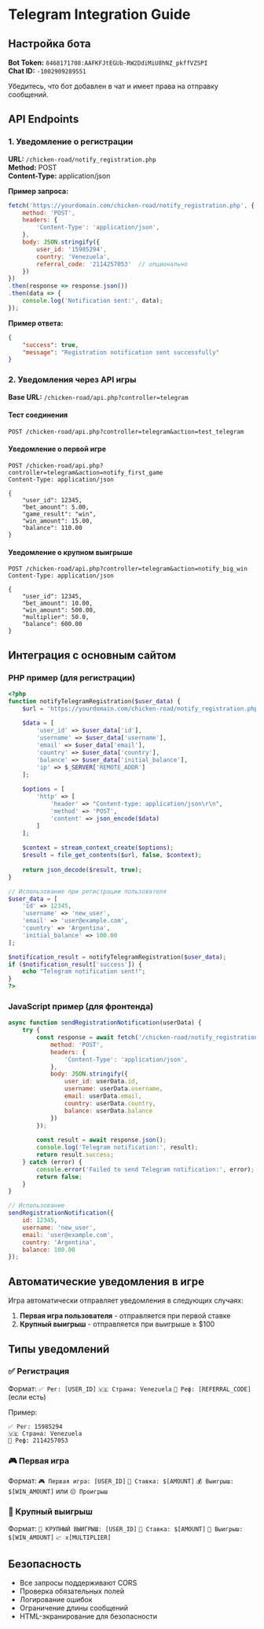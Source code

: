 # Telegram Integration Guide

## Настройка бота

**Bot Token:** `8468171708:AAFKFJtEGUb-RW2DdiMiU8hNZ_pkffVZSPI`  
**Chat ID:** `-1002909289551`

Убедитесь, что бот добавлен в чат и имеет права на отправку сообщений.

## API Endpoints

### 1. Уведомление о регистрации

**URL:** `/chicken-road/notify_registration.php`  
**Method:** POST  
**Content-Type:** application/json

**Пример запроса:**
```javascript
fetch('https://yourdomain.com/chicken-road/notify_registration.php', {
    method: 'POST',
    headers: {
        'Content-Type': 'application/json',
    },
    body: JSON.stringify({
        user_id: '15985294',
        country: 'Venezuela',
        referral_code: '2114257053'  // опционально
    })
})
.then(response => response.json())
.then(data => {
    console.log('Notification sent:', data);
});
```

**Пример ответа:**
```json
{
    "success": true,
    "message": "Registration notification sent successfully"
}
```

### 2. Уведомления через API игры

**Base URL:** `/chicken-road/api.php?controller=telegram`

#### Тест соединения
```
POST /chicken-road/api.php?controller=telegram&action=test_telegram
```

#### Уведомление о первой игре
```
POST /chicken-road/api.php?controller=telegram&action=notify_first_game
Content-Type: application/json

{
    "user_id": 12345,
    "bet_amount": 5.00,
    "game_result": "win",
    "win_amount": 15.00,
    "balance": 110.00
}
```

#### Уведомление о крупном выигрыше
```
POST /chicken-road/api.php?controller=telegram&action=notify_big_win
Content-Type: application/json

{
    "user_id": 12345,
    "bet_amount": 10.00,
    "win_amount": 500.00,
    "multiplier": 50.0,
    "balance": 600.00
}
```

## Интеграция с основным сайтом

### PHP пример (для регистрации)

```php
<?php
function notifyTelegramRegistration($user_data) {
    $url = 'https://yourdomain.com/chicken-road/notify_registration.php';
    
    $data = [
        'user_id' => $user_data['id'],
        'username' => $user_data['username'],
        'email' => $user_data['email'],
        'country' => $user_data['country'],
        'balance' => $user_data['initial_balance'],
        'ip' => $_SERVER['REMOTE_ADDR']
    ];
    
    $options = [
        'http' => [
            'header' => "Content-type: application/json\r\n",
            'method' => 'POST',
            'content' => json_encode($data)
        ]
    ];
    
    $context = stream_context_create($options);
    $result = file_get_contents($url, false, $context);
    
    return json_decode($result, true);
}

// Использование при регистрации пользователя
$user_data = [
    'id' => 12345,
    'username' => 'new_user',
    'email' => 'user@example.com',
    'country' => 'Argentina',
    'initial_balance' => 100.00
];

$notification_result = notifyTelegramRegistration($user_data);
if ($notification_result['success']) {
    echo "Telegram notification sent!";
}
?>
```

### JavaScript пример (для фронтенда)

```javascript
async function sendRegistrationNotification(userData) {
    try {
        const response = await fetch('/chicken-road/notify_registration.php', {
            method: 'POST',
            headers: {
                'Content-Type': 'application/json',
            },
            body: JSON.stringify({
                user_id: userData.id,
                username: userData.username,
                email: userData.email,
                country: userData.country,
                balance: userData.balance
            })
        });
        
        const result = await response.json();
        console.log('Telegram notification:', result);
        return result.success;
    } catch (error) {
        console.error('Failed to send Telegram notification:', error);
        return false;
    }
}

// Использование
sendRegistrationNotification({
    id: 12345,
    username: 'new_user',
    email: 'user@example.com',
    country: 'Argentina',
    balance: 100.00
});
```

## Автоматические уведомления в игре

Игра автоматически отправляет уведомления в следующих случаях:

1. **Первая игра пользователя** - отправляется при первой ставке
2. **Крупный выигрыш** - отправляется при выигрыше ≥ $100

## Типы уведомлений

### ✅ Регистрация
Формат: `✅ Рег: [USER_ID]`
`🇻🇪 Страна: Venezuela`
`👥 Реф: [REFERRAL_CODE]` (если есть)

Пример: 
```
✅ Рег: 15985294
🇻🇪 Страна: Venezuela
👥 Реф: 2114257053
```

### 🎮 Первая игра
Формат: `🎮 Первая игра: [USER_ID]`
`💸 Ставка: $[AMOUNT]`
`💰 Выигрыш: $[WIN_AMOUNT]` или `😔 Проигрыш`

### 🎊 Крупный выигрыш
Формат: `🎊 КРУПНЫЙ ВЫИГРЫШ: [USER_ID]`
`💸 Ставка: $[AMOUNT]`
`🎉 Выигрыш: $[WIN_AMOUNT]`
`📈 x[MULTIPLIER]`

## Безопасность

- Все запросы поддерживают CORS
- Проверка обязательных полей
- Логирование ошибок
- Ограничение длины сообщений
- HTML-экранирование для безопасности